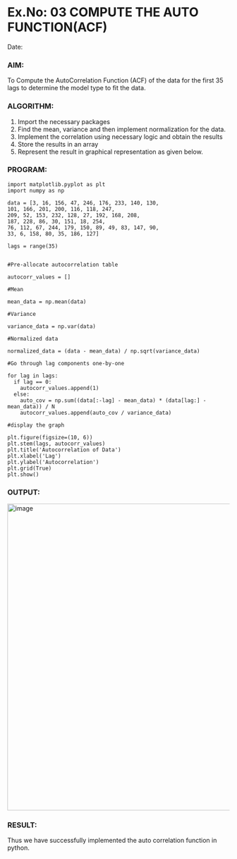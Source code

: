 # Ex.No: 03   COMPUTE THE AUTO FUNCTION(ACF)
Date:
### AIM:
To Compute the AutoCorrelation Function (ACF) of the data for the first 35 lags to determine the model
type to fit the data.
### ALGORITHM:
1. Import the necessary packages
2. Find the mean, variance and then implement normalization for the data.
3. Implement the correlation using necessary logic and obtain the results
4. Store the results in an array
5. Represent the result in graphical representation as given below.
### PROGRAM:
```
import matplotlib.pyplot as plt
import numpy as np

data = [3, 16, 156, 47, 246, 176, 233, 140, 130,
101, 166, 201, 200, 116, 118, 247,
209, 52, 153, 232, 128, 27, 192, 168, 208,
187, 228, 86, 30, 151, 18, 254,
76, 112, 67, 244, 179, 150, 89, 49, 83, 147, 90,
33, 6, 158, 80, 35, 186, 127]

lags = range(35)


#Pre-allocate autocorrelation table

autocorr_values = []

#Mean

mean_data = np.mean(data)

#Variance

variance_data = np.var(data)

#Normalized data

normalized_data = (data - mean_data) / np.sqrt(variance_data)

#Go through lag components one-by-one

for lag in lags:
  if lag == 0:
    autocorr_values.append(1)
  else:
    auto_cov = np.sum((data[:-lag] - mean_data) * (data[lag:] - mean_data)) / N  
    autocorr_values.append(auto_cov / variance_data)  

#display the graph

plt.figure(figsize=(10, 6))
plt.stem(lags, autocorr_values)
plt.title('Autocorrelation of Data')
plt.xlabel('Lag')
plt.ylabel('Autocorrelation')
plt.grid(True)
plt.show()
```

### OUTPUT:
<img width="1081" height="696" alt="image" src="https://github.com/user-attachments/assets/425ee21a-a68e-4ef1-a5e9-d2421e2ffd49" />

### RESULT:
Thus we have successfully implemented the auto correlation function in python.
